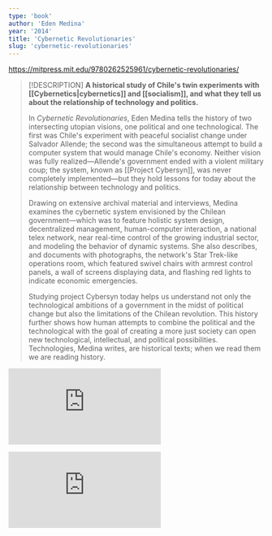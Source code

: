 ```yaml
---
type: 'book'
author: 'Eden Medina'
year: '2014'
title: 'Cybernetic Revolutionaries'
slug: 'cybernetic-revolutionaries'
---
```


https://mitpress.mit.edu/9780262525961/cybernetic-revolutionaries/

> [!DESCRIPTION]
> **A historical study of Chile's twin experiments with [[Cybernetics|cybernetics]] and [[socialism]], and what they tell us about the relationship of technology and politics.**
> 
> In _Cybernetic Revolutionaries_, Eden Medina tells the history of two intersecting utopian visions, one political and one technological. The first was Chile's experiment with peaceful socialist change under Salvador Allende; the second was the simultaneous attempt to build a computer system that would manage Chile's economy. Neither vision was fully realized—Allende's government ended with a violent military coup; the system, known as [[Project Cybersyn]], was never completely implemented—but they hold lessons for today about the relationship between technology and politics.
> 
> Drawing on extensive archival material and interviews, Medina examines the cybernetic system envisioned by the Chilean government—which was to feature holistic system design, decentralized management, human-computer interaction, a national telex network, near real-time control of the growing industrial sector, and modeling the behavior of dynamic systems. She also describes, and documents with photographs, the network's Star Trek-like operations room, which featured swivel chairs with armrest control panels, a wall of screens displaying data, and flashing red lights to indicate economic emergencies.
> 
> Studying project Cybersyn today helps us understand not only the technological ambitions of a government in the midst of political change but also the limitations of the Chilean revolution. This history further shows how human attempts to combine the political and the technological with the goal of creating a more just society can open new technological, intellectual, and political possibilities. Technologies, Medina writes, are historical texts; when we read them we are reading history.

![](https://static.meri.garden/f84a4b6f19145742d346a9911bb54171.pdf)

![](https://static.meri.garden/811b8f84dcd65fab7c0dcf1f14e765f9.pdf)